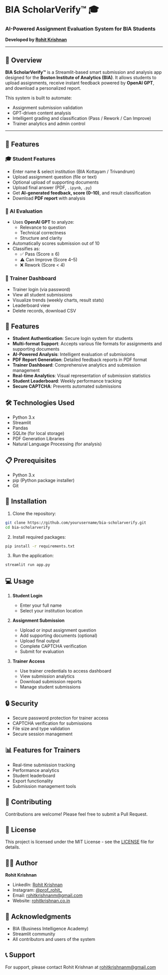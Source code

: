 # BIA ScholarVerify™ 🎓
### AI-Powered Assignment Evaluation System for BIA Students  
**Developed by [Rohit Krishnan](https://rohitkrishnan.co.in)**

---

## 📌 Overview

**BIA ScholarVerify™** is a Streamlit-based smart submission and analysis app designed for the **Boston Institute of Analytics (BIA)**. It allows students to upload assignments, receive instant feedback powered by **OpenAI GPT**, and download a personalized report.

This system is built to automate:
- Assignment submission validation
- GPT-driven content analysis
- Intelligent grading and classification (Pass / Rework / Can Improve)
- Trainer analytics and admin control

---

## 🚀 Features

### 🎓 Student Features
- Enter name & select institution (BIA Kottayam / Trivandrum)
- Upload assignment question (file or text)
- Optional upload of supporting documents
- Upload final answer (PDF, `.ipynb`, `.py`)
- Get **AI-generated feedback, score (0–10)**, and result classification
- Download **PDF report** with analysis

### 🧠 AI Evaluation
- Uses **OpenAI GPT** to analyze:
  - Relevance to question
  - Technical correctness
  - Structure and clarity
- Automatically scores submission out of 10
- Classifies as:
  - ✅ Pass (Score ≥ 6)
  - ⚠️ Can Improve (Score 4–5)
  - ❌ Rework (Score < 4)

### 🔐 Trainer Dashboard
- Trainer login (via password)
- View all student submissions
- Visualize trends (weekly charts, result stats)
- Leaderboard view
- Delete records, download CSV



## 🌟 Features

- **Student Authentication**: Secure login system for students
- **Multi-format Support**: Accepts various file formats for assignments and supporting documents
- **AI-Powered Analysis**: Intelligent evaluation of submissions
- **PDF Report Generation**: Detailed feedback reports in PDF format
- **Trainer Dashboard**: Comprehensive analytics and submission management
- **Real-time Analytics**: Visual representation of submission statistics
- **Student Leaderboard**: Weekly performance tracking
- **Secure CAPTCHA**: Prevents automated submissions

## 🛠️ Technologies Used

- Python 3.x
- Streamlit
- Pandas
- SQLite (for local storage)
- PDF Generation Libraries
- Natural Language Processing (for analysis)

## 📋 Prerequisites

- Python 3.x
- pip (Python package installer)
- Git

## 🚀 Installation

1. Clone the repository:
```bash
git clone https://github.com/yourusername/bia-scholarverify.git
cd bia-scholarverify
```

2. Install required packages:
```bash
pip install -r requirements.txt
```

3. Run the application:
```bash
streamlit run app.py
```

## 💻 Usage

1. **Student Login**
   - Enter your full name
   - Select your institution location

2. **Assignment Submission**
   - Upload or input assignment question
   - Add supporting documents (optional)
   - Upload final output
   - Complete CAPTCHA verification
   - Submit for evaluation

3. **Trainer Access**
   - Use trainer credentials to access dashboard
   - View submission analytics
   - Download submission reports
   - Manage student submissions

## 🔒 Security

- Secure password protection for trainer access
- CAPTCHA verification for submissions
- File size and type validation
- Secure session management

## 📊 Features for Trainers

- Real-time submission tracking
- Performance analytics
- Student leaderboard
- Export functionality
- Submission management tools

## 🤝 Contributing

Contributions are welcome! Please feel free to submit a Pull Request.

## 📝 License

This project is licensed under the MIT License - see the [LICENSE](LICENSE) file for details.

## 👨‍💻 Author

**Rohit Krishnan**
- LinkedIn: [Rohit Krishnan](https://www.linkedin.com/in/rohit-krishnan-320a5375)
- Instagram: [@prof_rohit_](https://www.instagram.com/prof_rohit_/)
- Email: rohitkrishnanm@gmail.com
- Website: [rohitkrishnan.co.in](https://rohitkrishnan.co.in)

## 🙏 Acknowledgments

- BIA (Business Intelligence Academy)
- Streamlit community
- All contributors and users of the system

## 📞 Support

For support, please contact Rohit Krishnan at rohitkrishnanm@gmail.com 
